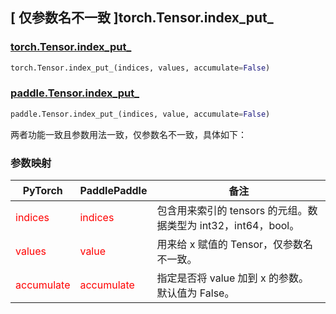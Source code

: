 ## [ 仅参数名不一致 ]torch.Tensor.index_put_
### [torch.Tensor.index_put_](https://pytorch.org/docs/stable/generated/torch.Tensor.index_put_.html#torch.Tensor.index_put_)

```python
torch.Tensor.index_put_(indices, values, accumulate=False)
```

### [paddle.Tensor.index_put_]()

```python
paddle.Tensor.index_put_(indices, value, accumulate=False)
```

两者功能一致且参数用法一致，仅参数名不一致，具体如下：

### 参数映射
| PyTorch       | PaddlePaddle | 备注                                                   |
| ------------- | ------------ | ------------------------------------------------------ |
| <font color='red'> indices </font> | <font color='red'> indices </font> | 包含用来索引的 tensors 的元组。数据类型为 int32，int64，bool。 |
| <font color='red'> values </font> | <font color='red'> value </font> | 用来给 x 赋值的 Tensor，仅参数名不一致。  |
| <font color='red'> accumulate </font> | <font color='red'> accumulate </font> | 指定是否将 value 加到 x 的参数。 默认值为 False。 |
